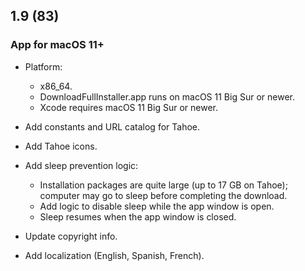## 1.9 (83)

### App for macOS 11+

- Platform:

	- x86_64.
	- DownloadFullInstaller.app runs on macOS 11 Big Sur or newer.
	- Xcode requires macOS 11 Big Sur or newer.

- Add constants and URL catalog for Tahoe.

- Add Tahoe icons.

- Add sleep prevention logic:
	- Installation packages are quite large (up to 17 GB on Tahoe); computer may go to sleep before completing the download.
	- Add logic to disable sleep while the app window is open.
	- Sleep resumes when the app window is closed.

- Update copyright info.

- Add localization (English, Spanish, French).
